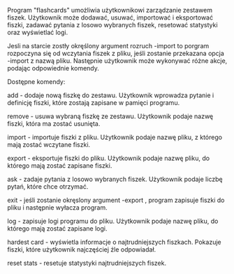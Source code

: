Program "flashcards" umożliwia użytkownikowi zarządzanie zestawem fiszek. Użytkownik może dodawać, usuwać, importować i eksportować fiszki, zadawać pytania z losowo wybranych fiszek, resetować statystyki oraz wyświetlać logi.

Jesli na starcie zostły okręślony argument rozruch -import to porgram rozpoczyna się od wczytania fiszek z pliku, jeśli zostanie przekazana opcja -import z nazwą pliku. Następnie użytkownik może wykonywać różne akcje, podając odpowiednie komendy.

Dostępne komendy:

add - dodaje nową fiszkę do zestawu. Użytkownik wprowadza pytanie i definicję fiszki, które zostają zapisane w pamięci programu.

remove - usuwa wybraną fiszkę ze zestawu. Użytkownik podaje nazwę fiszki, która ma zostać usunięta.

import - importuje fiszki z pliku. Użytkownik podaje nazwę pliku, z którego mają zostać wczytane fiszki.

export - eksportuje fiszki do pliku. Użytkownik podaje nazwę pliku, do którego mają zostać zapisane fiszki.

ask - zadaje pytania z losowo wybranych fiszek. Użytkownik podaje liczbę pytań, które chce otrzymać.

exit - jeśli zostanie okręslony argument -export , program zapisuje fiszki do pliku i następnie wyłacza program.

log - zapisuje logi programu do pliku. Użytkownik podaje nazwę pliku, do którego mają zostać zapisane logi.

hardest card - wyświetla informacje o najtrudniejszych fiszkach. Pokazuje fiszki, które użytkownik najczęściej źle odpowiadał.

reset stats - resetuje statystyki najtrudniejszych fiszek.
